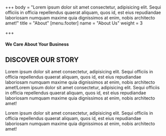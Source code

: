 +++
body = "Lorem ipsum dolor sit amet consectetur, adipisicing elit. Sequi officiis in officia repellendus quaerat aliquam, quos id, est eius repudiandae laboriosam numquam maxime quia dignissimos at enim, nobis architecto amet!"
title = "About"
[menu.footer]
name = "About Us"
weight = 3

+++
#### We Care About Your Business

## DISCOVER OUR STORY

Lorem ipsum dolor sit amet consectetur, adipisicing elit. Sequi officiis in officia repellendus quaerat aliquam, quos id, est eius repudiandae laboriosam numquam maxime quia dignissimos at enim, nobis architecto amet!Lorem ipsum dolor sit amet consectetur, adipisicing elit. Sequi officiis in officia repellendus quaerat aliquam, quos id, est eius repudiandae laboriosam numquam maxime quia dignissimos at enim, nobis architecto amet!

Lorem ipsum dolor sit amet consectetur, adipisicing elit. Sequi officiis in officia repellendus quaerat aliquam, quos id, est eius repudiandae laboriosam numquam maxime quia dignissimos at enim, nobis architecto amet!
